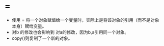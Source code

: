 # =
* 使用 = 将一个对象赋值给一个变量时，实际上是将该对象的引用（而不是对象本身）赋给变量。
* 对b 的修改也会影响到 对a的修改，因为b,a引用同一个对象。
* copy()则复制了一个新的对象。
